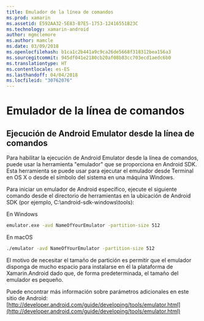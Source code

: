 ```yaml
---
title: Emulador de la línea de comandos
ms.prod: xamarin
ms.assetid: E592AA32-5E83-B7E5-1753-12416551B23C
ms.technology: xamarin-android
author: mgmclemore
ms.author: mamcle
ms.date: 03/09/2018
ms.openlocfilehash: b1ca1c2b441a9c9ca26de5668f318312bea156a3
ms.sourcegitcommit: 945df041e2180cb20af08b83cc703ecd1aedc6b0
ms.translationtype: HT
ms.contentlocale: es-ES
ms.lasthandoff: 04/04/2018
ms.locfileid: "30762076"
---
```

# <a name="command-line-emulator"></a>Emulador de la línea de comandos


## <a name="running-the-android-emulator-from-the-command-line"></a>Ejecución de Android Emulator desde la línea de comandos

Para habilitar la ejecución de Android Emulator desde la línea de comandos, puede usar la herramienta "emulador" que se proporciona en Android SDK. Esta herramienta se puede usar para ejecutar el emulador desde Terminal en OS X o desde el símbolo del sistema en una máquina Windows.

Para iniciar un emulador de Android específico, ejecute el siguiente comando desde el directorio de herramientas en la ubicación de Android SDK (por ejemplo, C:\android-sdk-windows\tools):

En Windows

```cmd
emulator.exe -avd NameOfYourEmulator -partition-size 512
```

En macOS

```bash
./emulator -avd NameOfYourEmulator -partition-size 512
```

El motivo de necesitar el tamaño de partición es permitir que el emulador disponga de mucho espacio para instalarse en él la plataforma de Xamarin.Android dado que, de forma predeterminada, el tamaño del emulador es pequeño.

Puede encontrar más información sobre parámetros adicionales en este sitio de Android: [http://developer.android.com/guide/developing/tools/emulator.html](http://developer.android.com/guide/developing/tools/emulator.html)
